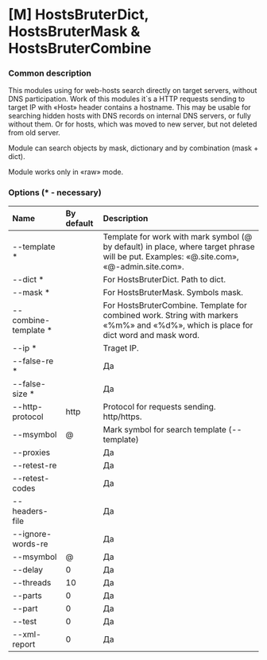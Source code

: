 # \[M\] HostsBruterDict, HostsBruterMask & HostsBruterCombine

### Common description 

This modules using for web-hosts search directly on target servers, without DNS participation. Work of this modules it\`s a HTTP requests sending to target IP with «Host» header contains a hostname. This may be usable for searching hidden hosts with DNS records on internal DNS servers, or fully without them. Or for hosts, which was moved to new server, but not deleted from old server.

Module can search objects by mask, dictionary and by combination \(mask + dict\).

Module works only in «raw» mode.

### Options \(\* - necessary\)

| Name | By default | Description |
| :--- | :--- | :--- |
| --template \* |  | Template for work with mark symbol (@ by default) in place, where target phrase will be put. Examples:  «@.site.com», «@-admin.site.com». |
| --dict \* |  | For HostsBruterDict. Path to dict. |
| --mask \* |  | For HostsBruterMask. Symbols mask. |
| --combine-template \* |  | For HostsBruterCombine. Template for combined work. String with markers «%m%» and «%d%», which is place for dict word and mask word. |
| --ip \* |  | Traget IP. |
| --false-re \* |  | Да | Да | RegEx (python.re) for detect negative answers. |
| --false-size \* |  | Да | Да | Size of negative answer (code 404 analogue). Remember, this size can be different in different tools. Use test mode for get right size. |
| --http-protocol | http | Protocol for requests sending. http/https. |
| --msymbol | @ | Mark symbol for search template (--template) |
| --proxies |  | Да | Да | HTTP-proxy list. |
| --retest-re |  | Да | Да | RegEx (python.re) for check if request repeat is need. For example «Service Temporarily Unavailable». |
| --retest-codes |  | Да | Нет | Set of status codes (separated by comma) as signature for request re-send. |
| --headers-file |  | Да | Нет | File with HTTP headers for put it in work requests. |
| --ignore-words-re |  | Да | Да | RegEx (python.re) for ignoring target phrases. May be useful when you don't want check some phrases, for example contains “.ht”. |
| --msymbol | @ | Да | Да | Mark symbol for search template (--template) |
| --delay | 0 | Да | Да | Delay in seconds  between requests. It`s options not for all threads together, it`s for every thread separately. |
| --threads | 10 | Да | Да | Work threads count. |
| --parts | 0 | Да | Да | Split on X parts target dict or mask. |
| --part | 0 | Да | Да | Which part number we using in work? |
| --test | 0 | Да | Да | Test mode enable |
| --xml-report | 0 | Да | Да | Path to save xml-report |